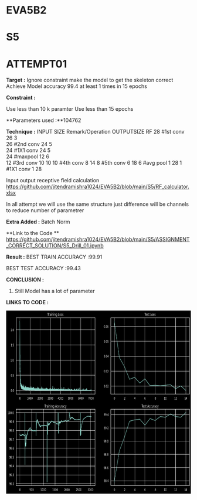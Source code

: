 # EVA5B2





# S5

# ATTEMPT01

**Target :**
Ignore constraint make the model to get the skeleton correct
Achieve Model accuracy 99.4 at least 1 times in 15 epochs

**Constraint :**

Use less than 10 k paramter
Use less than 15 epochs 


**Parameters used :**104762

**Technique :**
INPUT SIZE Remark/Operation  OUTPUTSIZE  RF
28 		#1st conv			  26         3	
26		#2nd conv   		  24         5	
24		#1X1 conv			  24         5	
24		#maxpool			  12         6	
12		#3rd conv			  10         10	
10		#4th conv			   8         14	
8		#5th conv			   6         18	
6		#avg pool			   1         28	
1		#1X1 conv			   1         28	

Input output receptive field calculation 
https://github.com/jitendramishra1024/EVA5B2/blob/main/S5/RF_calculator.xlsx

In all attempt we will use the same structure just difference will be channels
to reduce number of parametrer

**Extra Added :**
Batch Norm 

**Link to the Code **
https://github.com/jitendramishra1024/EVA5B2/blob/main/S5/ASSIGNMENT_CORRECT_SOLUTION/S5_Drill_01.ipynb

**Result :**
BEST TRAIN ACCURACY :99.91

BEST TEST ACCURACY :99.43

**CONCLUSION :**

1. Still  Model has a lot of parameter 


**LINKS TO CODE :**

<a href="url"><img src="https://github.com/jitendramishra1024/EVA5B2/blob/main/S5/ASSIGNMENT_CORRECT_SOLUTION/images/DRILL_01_IMG_99.4.png" align="center" height="500" width="600" ></a>
